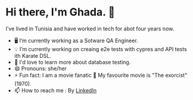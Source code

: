 # Hi there, I'm Ghada. 👋

I've lived in Tunisia and have worked in tech for abot four years now.

- 🖥 I’m currently working as a Sotware QA Engineer.
- 💡 I’m currently working on creaing e2e tests with cypres and API tests ith Karate DSL. 
- 📖 I'd love to learn more about database testing.
- 😄 Pronouns: she/her
- ⚡ Fun fact: I am a movie fanatic 🎥 My favourite movie is "The exorcist" (1970).
- 📫 How to reach me : By [LinkedIn](https://www.linkedin.com/in/ghada-ayari-4789a5b9/)

<!---
Ghada-1992/Ghada-1992 is a ✨ special ✨ repository because its `README.md` (this file) appears on your GitHub profile.
You can click the Preview link to take a look at your changes.
--->
